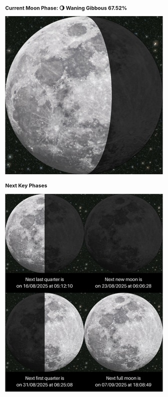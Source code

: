 ### Current Moon Phase: 🌖 Waning Gibbous 67.52%
![Moon Phase](moonphase.png)
### Next Key Phases
![Gallery](gallery.png)